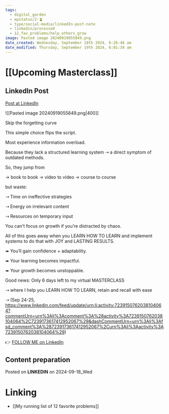 ```yaml
---
tags:
  - digital_garden
  - epstatus/2-🪴
  - type/social-media/linkedIn-post-note
  - linkedin/processed
  - 12_fav_problems/help_others_grow
image: Pasted image 20240919055849.png
date_created: Wednesday, September 18th 2024, 6:26:46 am
date_modified: Thursday, September 19th 2024, 6:01:34 am
---
```

# [[Upcoming Masterclass]]
## LinkedIn Post
[Post at LinkedIn](https://www.linkedin.com/posts/sebastiankamilli_skip-the-forgetting-curve-this-simple-choice-activity-7242049957774458882-GCHE?utm_source=share&utm_medium=member_desktop)

![[Pasted image 20240919055849.png|400]]

Skip the forgetting curve

This simple choice flips the script. 

Most experience information overload.

Because they lack a structured learning system
⇢ a direct symptom of outdated methods.

So, they jump from 

→ book to book 
→ video to video
→ course to course

but waste:

⇢ Time on ineffective strategies
    
⇢ Energy on irrelevant content
    
⇢ Resources on temporary input

You can't focus on growth if you’re distracted by chaos.

All of this goes away when you LEARN HOW TO LEARN 
and implement systems to do that with JOY and LASTING RESULTS.

➠ You’ll gain confidence + adaptability.

➠ Your learning becomes impactful.

➠ Your growth becomes unstoppable.

Good news:
Only 6 days left to my virtual MASTERCLASS 

⇢ where I help you LEARN HOW TO LEARN, retain and recall with ease

⇢ (Sep 24-25, https://www.linkedin.com/feed/update/urn:li:activity:7239150762038104064?commentUrn=urn%3Ali%3Acomment%3A%28activity%3A7239150762038104064%2C7239173617412952067%29&dashCommentUrn=urn%3Ali%3Afsd_comment%3A%287239173617412952067%2Curn%3Ali%3Aactivity%3A7239150762038104064%29)

👉 [FOLLOW ME on LinkedIn](https://www.linkedin.com/comm/mynetwork/discovery-see-all?usecase=PEOPLE_FOLLOWS&followMember=sebastiankamilli)

## Content preparation

Posted on **LINKEDIN** on 2024-09-18_Wed
# Linking
+ [[My running list of 12 favorite problems]]